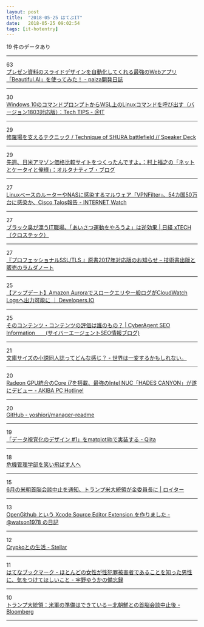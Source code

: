 ```yaml
---
layout: post
title:  "2018-05-25 はてぶIT"
date:   2018-05-25 09:02:54
tags: [it-hotentry]
---
```

19 件のデータあり

<hr><div class="row">
<div class="col-1"><span class="badge badge-pill badge-success h2">63</span></div>
<div class="col-11"><a href='https://paiza.hatenablog.com/entry/2018/05/24/%E3%83%97%E3%83%AC%E3%82%BC%E3%83%B3%E8%B3%87%E6%96%99%E3%81%AE%E3%82%B9%E3%83%A9%E3%82%A4%E3%83%89%E3%83%87%E3%82%B6%E3%82%A4%E3%83%B3%E3%82%92%E8%87%AA%E5%8B%95%E5%8C%96%E3%81%97%E3%81%A6%E3%81%8F' target='_blank'>プレゼン資料のスライドデザインを自動化してくれる最強のWebアプリ「Beautiful.AI」を使ってみた！ - paiza開発日誌</a></div>
</div>
<hr>
<div class="row">
<div class="col-1"><span class="badge badge-pill badge-success h2">30</span></div>
<div class="col-11"><a href='http://www.atmarkit.co.jp/ait/articles/1805/24/news022.html' target='_blank'>Windows 10のコマンドプロンプトからWSL上のLinuxコマンドを呼び出す（バージョン1803対応版）：Tech TIPS - ＠IT</a></div>
</div>
<hr>
<div class="row">
<div class="col-1"><span class="badge badge-pill badge-success h2">29</span></div>
<div class="col-11"><a href='https://speakerdeck.com/erukiti/technique-of-shura-battlefield' target='_blank'>修羅場を支えるテクニック / Technique of SHURA battlefield // Speaker Deck</a></div>
</div>
<hr>
<div class="row">
<div class="col-1"><span class="badge badge-pill badge-success h2">29</span></div>
<div class="col-11"><a href='http://blogs.itmedia.co.jp/fukuyuki/2018/05/post_88.html' target='_blank'>先週、日米アマゾン価格比較サイトをつくったんですよ。：村上福之の「ネットとケータイと俺様」：オルタナティブ・ブログ</a></div>
</div>
<hr>
<div class="row">
<div class="col-1"><span class="badge badge-pill badge-success h2">27</span></div>
<div class="col-11"><a href='https://internet.watch.impress.co.jp/docs/news/1123623.html' target='_blank'>LinuxベースのルーターやNASに感染するマルウェア「VPNFilter」、54カ国50万台に感染か、Cisco Talos報告 - INTERNET Watch</a></div>
</div>
<hr>
<div class="row">
<div class="col-1"><span class="badge badge-pill badge-success h2">27</span></div>
<div class="col-11"><a href='http://tech.nikkeibp.co.jp/atcl/nxt/column/18/00205/050200005/' target='_blank'>ブラック臭が漂うIT職場、「あいさつ運動をやろうよ」は逆効果 | 日経 xTECH（クロステック）</a></div>
</div>
<hr>
<div class="row">
<div class="col-1"><span class="badge badge-pill badge-success h2">27</span></div>
<div class="col-11"><a href='https://www.lambdanote.com/blogs/news/ssl-tls-2017' target='_blank'>『プロフェッショナルSSL/TLS 』原書2017年対応版のお知らせ – 技術書出版と販売のラムダノート</a></div>
</div>
<hr>
<div class="row">
<div class="col-1"><span class="badge badge-pill badge-success h2">25</span></div>
<div class="col-11"><a href='https://dev.classmethod.jp/cloud/aws/amazon-aurora-export-cloudwatch-logs/' target='_blank'>【アップデート】Amazon Auroraでスロークエリや一般ログがCloudWatch Logsへ出力可能に ｜ Developers.IO</a></div>
</div>
<hr>
<div class="row">
<div class="col-1"><span class="badge badge-pill badge-success h2">25</span></div>
<div class="col-11"><a href='https://ameblo.jp/ca-seo/entry-12378471205.html' target='_blank'>そのコンテンツ・コンテンツの評価は誰のもの？ | CyberAgent SEO Information　　(サイバーエージェントSEO情報ブログ)</a></div>
</div>
<hr>
<div class="row">
<div class="col-1"><span class="badge badge-pill badge-success h2">21</span></div>
<div class="col-11"><a href='http://wtrdr.hatenablog.com/entry/2018/05/21/215828' target='_blank'>文庫サイズの小説同人誌ってどんな感じ？ - 世界は一変するかもしれない。</a></div>
</div>
<hr>
<div class="row">
<div class="col-1"><span class="badge badge-pill badge-success h2">20</span></div>
<div class="col-11"><a href='https://akiba-pc.watch.impress.co.jp/docs/news/news/1123550.html' target='_blank'>Radeon GPU統合のCore i7を搭載、最強のIntel NUC「HADES CANYON」が遂にデビュー - AKIBA PC Hotline!</a></div>
</div>
<hr>
<div class="row">
<div class="col-1"><span class="badge badge-pill badge-success h2">20</span></div>
<div class="col-11"><a href='https://github.com/yoshiori/manager-readme' target='_blank'>GitHub - yoshiori/manager-readme</a></div>
</div>
<hr>
<div class="row">
<div class="col-1"><span class="badge badge-pill badge-success h2">19</span></div>
<div class="col-11"><a href='https://qiita.com/skotaro/items/cdb0732ad1ad2a4b6236' target='_blank'>「データ視覚化のデザイン #1」をmatplotlibで実装する - Qiita</a></div>
</div>
<hr>
<div class="row">
<div class="col-1"><span class="badge badge-pill badge-success h2">18</span></div>
<div class="col-11"><a href='https://anond.hatelabo.jp/20180524202519' target='_blank'>危機管理学部を笑い飛ばす人へ</a></div>
</div>
<hr>
<div class="row">
<div class="col-1"><span class="badge badge-pill badge-success h2">15</span></div>
<div class="col-11"><a href='https://jp.reuters.com/article/idJPKCN1IP2AP' target='_blank'>6月の米朝首脳会談中止を通知、トランプ米大統領が金委員長に | ロイター</a></div>
</div>
<hr>
<div class="row">
<div class="col-1"><span class="badge badge-pill badge-success h2">13</span></div>
<div class="col-11"><a href='http://watson.hatenablog.com/entry/2018/05/24/194223' target='_blank'>OpenGithub という Xcode Source Editor Extension を作りました - @watson1978 の日記</a></div>
</div>
<hr>
<div class="row">
<div class="col-1"><span class="badge badge-pill badge-success h2">12</span></div>
<div class="col-11"><a href='http://squeuei.hatenablog.com/entry/2018/05/24/190000' target='_blank'>Crypkoとの生活 - Stellar</a></div>
</div>
<hr>
<div class="row">
<div class="col-1"><span class="badge badge-pill badge-success h2">11</span></div>
<div class="col-11"><a href='http://b.hatena.ne.jp/entry/yuhka-uno.hatenablog.com/entry/2018/05/24/103813' target='_blank'>はてなブックマーク - ほとんどの女性が性犯罪被害者であることを知った男性に、気をつけてほしいこと - 宇野ゆうかの備忘録</a></div>
</div>
<hr>
<div class="row">
<div class="col-1"><span class="badge badge-pill badge-success h2">10</span></div>
<div class="col-11"><a href='https://www.bloomberg.co.jp/news/articles/2018-05-24/P98S1L6VDKHS01' target='_blank'>トランプ大統領：米軍の準備はできている－北朝鮮との首脳会談中止後 - Bloomberg</a></div>
</div>
<hr>
